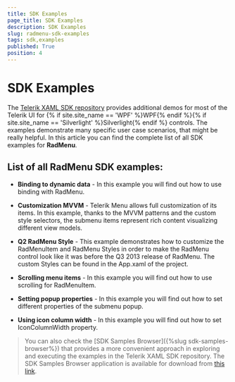```yaml
---
title: SDK Examples
page_title: SDK Examples
description: SDK Examples
slug: radmenu-sdk-examples
tags: sdk,examples
published: True
position: 4
---
```


# SDK Examples

The [Telerik XAML SDK repository](https://github.com/telerik/xaml-sdk/tree/master/) provides additional demos for most of the Telerik UI for {% if site.site_name == 'WPF' %}WPF{% endif %}{% if site.site_name == 'Silverlight' %}Silverlight{% endif %} controls. The examples demonstrate many specific user case scenarios, that might be really helpful. In this article you can find the complete list of all SDK examples for __RadMenu__.

## List of all RadMenu SDK examples:

* __Binding to dynamic data__ - In this example you will find out how to use binding with RadMenu.

* __Customization MVVM__ - Telerik Menu allows full customization of its items. In this example, thanks to the MVVM patterns and the custom style selectors, the submenu items represent rich content visualizing different view models.

* __Q2 RadMenu Style__ - 
This example demonstrates how to customize the RadMenuItem and RadMenu Styles in order to make the RadMenu control look like it was before the Q3 2013 release of RadMenu. The custom Styles can be found in the App.xaml of the project.

* __Scrolling menu items__ - In this example you will find out how to use scrolling for RadMenuItem.

* __Setting popup properties__ - In this example you will find out how to set different properties of the submenu popup.

* __Using icon column width__ - In this example you will find out how to set IconColumnWidth property.

>You can also check the [SDK Samples Browser]({%slug sdk-samples-browser%}) that provides a more convenient approach in exploring and executing the examples in the Telerik XAML SDK repository. The SDK Samples Browser application is available for download from [this link](http://demos.telerik.com/xaml-sdkbrowser/).